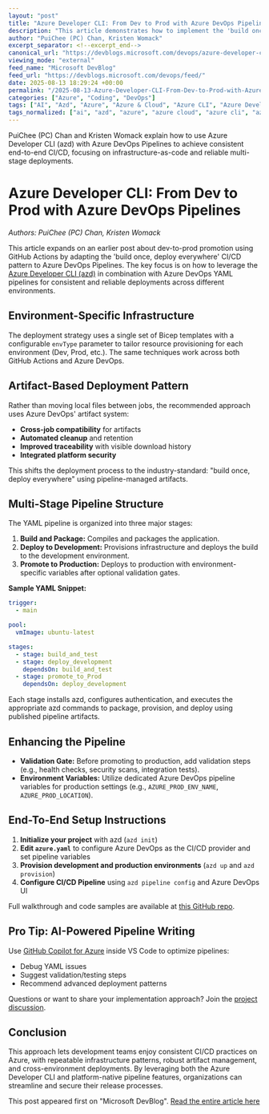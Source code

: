 ```yaml
---
layout: "post"
title: "Azure Developer CLI: From Dev to Prod with Azure DevOps Pipelines"
description: "This article demonstrates how to implement the 'build once, deploy everywhere' pattern using Azure DevOps Pipelines together with the Azure Developer CLI (azd). It provides a step-by-step guide for setting up environment-specific infrastructure, enhancing pipelines with multi-stage YAML, managing deployment artifacts, and adopting best practices for reliable CI/CD on Microsoft Azure. The piece also highlights advanced tips for integrating GitHub Copilot for Azure to optimize pipeline authoring and deployment strategies."
author: "PuiChee (PC) Chan, Kristen Womack"
excerpt_separator: <!--excerpt_end-->
canonical_url: "https://devblogs.microsoft.com/devops/azure-developer-cli-from-dev-to-prod-with-azure-devops-pipelines/"
viewing_mode: "external"
feed_name: "Microsoft DevBlog"
feed_url: "https://devblogs.microsoft.com/devops/feed/"
date: 2025-08-13 18:29:24 +00:00
permalink: "/2025-08-13-Azure-Developer-CLI-From-Dev-to-Prod-with-Azure-DevOps-Pipelines.html"
categories: ["Azure", "Coding", "DevOps"]
tags: ["AI", "Azd", "Azure", "Azure & Cloud", "Azure CLI", "Azure Developer CLI", "Azure Developer CLI (azd)", "Azure DevOps Pipelines", "Bicep", "CI/CD", "Coding", "DevOps", "DevOps Automation", "Environment Variables", "GitHub Copilot", "GitHub Copilot For Azure", "IaC", "Microsoft Azure", "Multi Stage Pipeline", "News", "Pipeline Artifacts", "Pipeline Validation", "Production Deployment", "YAML Pipelines"]
tags_normalized: ["ai", "azd", "azure", "azure cloud", "azure cli", "azure developer cli", "azure developer cli azd", "azure devops pipelines", "bicep", "ci slash cd", "coding", "devops", "devops automation", "environment variables", "github copilot", "github copilot for azure", "iac", "microsoft azure", "multi stage pipeline", "news", "pipeline artifacts", "pipeline validation", "production deployment", "yaml pipelines"]
---
```


PuiChee (PC) Chan and Kristen Womack explain how to use Azure Developer CLI (azd) with Azure DevOps Pipelines to achieve consistent end-to-end CI/CD, focusing on infrastructure-as-code and reliable multi-stage deployments.<!--excerpt_end-->

# Azure Developer CLI: From Dev to Prod with Azure DevOps Pipelines

*Authors: PuiChee (PC) Chan, Kristen Womack*

This article expands on an earlier post about dev-to-prod promotion using GitHub Actions by adapting the 'build once, deploy everywhere' CI/CD pattern to Azure DevOps Pipelines. The key focus is on how to leverage the [Azure Developer CLI (azd)](https://learn.microsoft.com/azure/developer/azure-developer-cli/overview) in combination with Azure DevOps YAML pipelines for consistent and reliable deployments across different environments.

## Environment-Specific Infrastructure

The deployment strategy uses a single set of Bicep templates with a configurable `envType` parameter to tailor resource provisioning for each environment (Dev, Prod, etc.). The same techniques work across both GitHub Actions and Azure DevOps.

## Artifact-Based Deployment Pattern

Rather than moving local files between jobs, the recommended approach uses Azure DevOps' artifact system:

- **Cross-job compatibility** for artifacts
- **Automated cleanup** and retention
- **Improved traceability** with visible download history
- **Integrated platform security**

This shifts the deployment process to the industry-standard: "build once, deploy everywhere" using pipeline-managed artifacts.

## Multi-Stage Pipeline Structure

The YAML pipeline is organized into three major stages:

1. **Build and Package:** Compiles and packages the application.
2. **Deploy to Development:** Provisions infrastructure and deploys the build to the development environment.
3. **Promote to Production:** Deploys to production with environment-specific variables after optional validation gates.

**Sample YAML Snippet:**

```yaml
trigger:
  - main

pool:
  vmImage: ubuntu-latest

stages:
  - stage: build_and_test
  - stage: deploy_development
    dependsOn: build_and_test
  - stage: promote_to_Prod
    dependsOn: deploy_development
```

Each stage installs azd, configures authentication, and executes the appropriate azd commands to package, provision, and deploy using published pipeline artifacts.

## Enhancing the Pipeline

- **Validation Gate:** Before promoting to production, add validation steps (e.g., health checks, security scans, integration tests).
- **Environment Variables:** Utilize dedicated Azure DevOps pipeline variables for production settings (e.g., `AZURE_PROD_ENV_NAME`, `AZURE_PROD_LOCATION`).

## End-To-End Setup Instructions

1. **Initialize your project** with azd (`azd init`)
2. **Edit `azure.yaml`** to configure Azure DevOps as the CI/CD provider and set pipeline variables
3. **Provision development and production environments** (`azd up` and `azd provision`)
4. **Configure CI/CD Pipeline** using `azd pipeline config` and Azure DevOps UI

Full walkthrough and code samples are available at [this GitHub repo](https://github.com/puicchan/azd-dev-prod-appservice-storage).

## Pro Tip: AI-Powered Pipeline Writing

Use [GitHub Copilot for Azure](https://marketplace.visualstudio.com/items?itemName=ms-azuretools.vscode-azure-github-copilot) inside VS Code to optimize pipelines:

- Debug YAML issues
- Suggest validation/testing steps
- Recommend advanced deployment patterns

Questions or want to share your implementation approach? Join the [project discussion](https://github.com/Azure/azure-dev/discussions/5447).

## Conclusion

This approach lets development teams enjoy consistent CI/CD practices on Azure, with repeatable infrastructure patterns, robust artifact management, and cross-environment deployments. By leveraging both the Azure Developer CLI and platform-native pipeline features, organizations can streamline and secure their release processes.

This post appeared first on "Microsoft DevBlog". [Read the entire article here](https://devblogs.microsoft.com/devops/azure-developer-cli-from-dev-to-prod-with-azure-devops-pipelines/)
